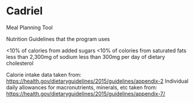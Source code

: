 # Cadriel
Meal Planning Tool


Nutrition Guidelines that the program uses

<10% of calories from added sugars
<10% of colories from saturated fats
less than 2,300mg of sodium
less than 300mg per day of dietary cholesterol


Calorie intake data taken from: https://health.gov/dietaryguidelines/2015/guidelines/appendix-2
Individual daily allowances for macronutrients, minerals, etc taken from: https://health.gov/dietaryguidelines/2015/guidelines/appendix-7/

